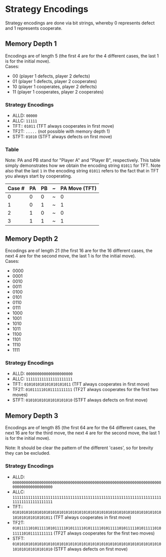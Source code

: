 # Strategy Encodings

Strategy encodings are done via bit strings, whereby 0 represents defect and 1 represents cooperate.

## Memory Depth 1

Encodings are of length 5 (the first 4 are for the 4 different cases, the last 1 is for the initial move).  
Cases:
- 00 (player 1 defects, player 2 defects)
- 01 (player 1 defects, player 2 cooperates)
- 10 (player 1 cooperates, player 2 defects)
- 11 (player 1 cooperates, player 2 cooperates)

### Strategy Encodings

- ALLD: `00000`
- ALLC: `11111`
- TFT:: `01011` (TFT always cooperates in first move)
- TF2T: `.....` (not possible with memory depth 1)
- STFT: `01010` (STFT always defects on first move)

### Table

Note: PA and PB stand for "Player A" and "Player B", respectively. This table simply demonstrates how we obtain the encoding string `01011` for TFT. Note also that the last `1` in the encoding string `01011` refers to the fact that in TFT you always start by cooperating.

| Case #  | PA | PB | ~ | PA Move (TFT) |
| ------- | -- | -- | - | ------------- |
| 0       | 0  | 0  | ~ | 0             |
| 1       | 0  | 1  | ~ | 1             |
| 2       | 1  | 0  | ~ | 0             |
| 3       | 1  | 1  | ~ | 1             |

## Memory Depth 2

Encodings are of length 21 (the first 16 are for the 16 different cases, the next 4 are for the second move, the last 1 is for the initial move).  
Cases:
- 0000
- 0001
- 0010
- 0011
- 0100
- 0101
- 0110
- 0111
- 1000
- 1001
- 1010
- 1011
- 1100
- 1101
- 1110
- 1111

### Strategy Encodings

- ALLD: `000000000000000000000`
- ALLC: `111111111111111111111`
- TFT:: `010101010101010101011` (TFT always cooperates in first move)
- TF2T: `010111110101111111111` (TF2T always cooperates for the first two moves)
- STFT: `010101010101010101010` (STFT always defects on first move)

## Memory Depth 3

Encodings are of length 85 (the first 64 are for the 64 different cases, the next 16 are for the third move, the next 4 are for the second move, the last 1 is for the initial move).

Note: It should be clear the pattern of the different 'cases', so for brevity they can be excluded.

### Strategy Encodings

- ALLD: `0000000000000000000000000000000000000000000000000000000000000000000000000000000000000`
- ALLC: `1111111111111111111111111111111111111111111111111111111111111111111111111111111111111`
- TFT:: `0101010101010101010101010101010101010101010101010101010101010101010101010101010101011` (TFT always cooperates in first move)
- TF2T: `0101111101011111010111110101111101011111010111110101111101011111010111110101111111111` (TF2T always cooperates for the first two moves)
- STFT: `0101010101010101010101010101010101010101010101010101010101010101010101010101010101010` (STFT always defects on first move)
